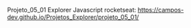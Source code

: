 Projeto_05_01 Explorer Javascript rocketseat: https://campos-dev.github.io/Projetos_Explorer/projeto_05_01/
